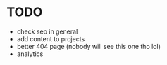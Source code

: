 # TODO

- check seo in general
- add content to projects
- better 404 page (nobody will see this one tho lol)
- analytics
